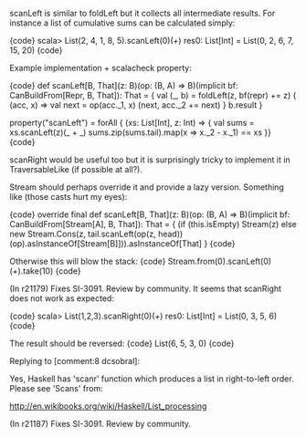 scanLeft is similar to foldLeft but it collects all intermediate results. For instance a list of cumulative sums can be calculated simply:

{code}
scala> List(2, 4, 1, 8, 5).scanLeft(0)(_+_)
res0: List[Int] = List(0, 2, 6, 7, 15, 20)
{code}
 
Example implementation + scalacheck property:

{code}
  def scanLeft[B, That](z: B)(op: (B, A) => B)(implicit bf: CanBuildFrom[Repr, B, That]): That = {
    val (_, b) = foldLeft(z, bf(repr) += z) { (acc, x) =>
      val next = op(acc._1, x)
      (next, acc._2 += next)
    }
    b.result
  }

  property("scanLeft") = forAll { (xs: List[Int], z: Int) => {
    val sums = xs.scanLeft(z)(_ + _)
    sums.zip(sums.tail).map(x => x._2 - x._1) == xs
  }}
{code}

scanRight would be useful too but it is surprisingly tricky to implement it in TraversableLike (if possible at all?).

Stream should perhaps override it and provide a lazy version. Something like (those casts hurt my eyes):

{code}
  override final def scanLeft[B, That](z: B)(op: (B, A) => B)(implicit bf: CanBuildFrom[Stream[A], B, That]): That = {
    (if (this.isEmpty) Stream(z)
    else new Stream.Cons(z, tail.scanLeft(op(z, head))(op).asInstanceOf[Stream[B]])).asInstanceOf[That]
  }
{code}

Otherwise this will blow the stack:
{code}
  Stream.from(0).scanLeft(0)(_+_).take(10)
{code}

(In r21179) Fixes SI-3091. Review by community.
It seems that scanRight does not work as expected:

{code}
scala> List(1,2,3).scanRight(0)(_+_)
res0: List[Int] = List(0, 3, 5, 6)
{code}

The result should be reversed:
{code}
List(6, 5, 3, 0)
{code}

Replying to [comment:8 dcsobral]:

Yes, Haskell has 'scanr' function which produces a list in right-to-left order. Please see 'Scans' from:

http://en.wikibooks.org/wiki/Haskell/List_processing


(In r21187) Fixes SI-3091. Review by community.
